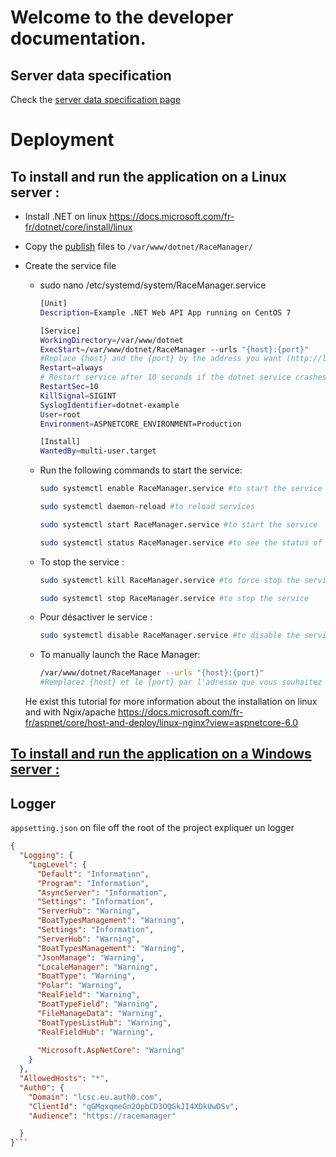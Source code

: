 # Welcome to the developer documentation.
## Server data specification
Check the [server data specification page](serverapi.md) 

# Deployment

## To install and run the application on a Linux server :

- Install .NET on linux https://docs.microsoft.com/fr-fr/dotnet/core/install/linux
- Copy the [publish](https://docs.microsoft.com/fr-fr/dotnet/core/deploying/deploy-with-vs?tabs=vs156) files to `/var/www/dotnet/RaceManager/`
- Create the service file
  - sudo nano /etc/systemd/system/RaceManager.service
    ```sh
    [Unit]
    Description=Example .NET Web API App running on CentOS 7

    [Service]
    WorkingDirectory=/var/www/dotnet
    ExecStart=/var/www/dotnet/RaceManager --urls "{host}:{port}"
    #Replace {host} and the {port} by the address you want (http://localhost:5000 or http://example.com:5000) https to configure but possible to launch it in https
    Restart=always
    # Restart service after 10 seconds if the dotnet service crashes:
    RestartSec=10
    KillSignal=SIGINT
    SyslogIdentifier=dotnet-example
    User=root
    Environment=ASPNETCORE_ENVIRONMENT=Production

    [Install]
    WantedBy=multi-user.target
    ```
  - Run the following commands to start the service:
    ```sh
    sudo systemctl enable RaceManager.service #to start the service at system startup
    ```
    ```sh
    sudo systemctl daemon-reload #to reload services
    ```
    ```sh 
    sudo systemctl start RaceManager.service #to start the service
    ```
    ```sh
    sudo systemctl status RaceManager.service #to see the status of the service
    ```
  - To stop the service : 
    ```sh
    sudo systemctl kill RaceManager.service #to force stop the service
    ```
    ```sh
    sudo systemctl stop RaceManager.service #to stop the service
    ```
  - Pour désactiver le service : 
    ```sh
    sudo systemctl disable RaceManager.service #to disable the service
    ```
   - To manually launch the Race Manager:
     ```sh
     /var/www/dotnet/RaceManager --urls "{host}:{port}"
     #Remplacez {host} et le {port} par l'adresse que vous souhaitez (http://localhost:5000 ou http://example.com:5000) https à configuerer mais possible de le lancer en https
     ```
    
    He exist this tutorial for more information about the installation on linux and with Ngix/apache https://docs.microsoft.com/fr-fr/aspnet/core/host-and-deploy/linux-nginx?view=aspnetcore-6.0

## [To install and run the application on a Windows server : ](https://docs.microsoft.com/fr-fr/aspnet/core/host-and-deploy/?view=aspnetcore-6.0)

## Logger
```appsetting.json``` on file off the root of the project
expliquer un logger 
 
```json
{
  "Logging": {
    "LogLevel": {
      "Default": "Information",
      "Program": "Information",
      "AsyncServer": "Information",
      "Settings": "Information",
      "ServerHub": "Warning",
      "BoatTypesManagement": "Warning",
      "Settings": "Information",
      "ServerHub": "Warning",
      "BoatTypesManagement": "Warning",
      "JsonManage": "Warning",
      "LocaleManager": "Warning",
      "BoatType": "Warning",
      "Polar": "Warning",
      "RealField": "Warning",
      "BoatTypeField": "Warning",
      "FileManageData": "Warning",
      "BoatTypesListHub": "Warning",
      "RealFieldHub": "Warning",
      
      "Microsoft.AspNetCore": "Warning"
    }
  },
  "AllowedHosts": "*",
  "Auth0": {
    "Domain": "lcsc.eu.auth0.com",
    "ClientId": "qGMgxqmeGn2OpbCD3OQGkJI4XDkUwDSv",
    "Audience": "https://racemanager"

  }
}```